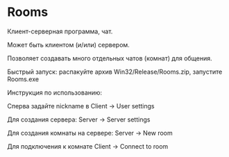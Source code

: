 # Rooms

Клиент-серверная программа, чат.

Может быть клиентом (и/или) сервером.

Позволяет создавать много отдельных чатов (комнат) для общения.

Быстрый запуск: распакуйте архив Win32/Release/Rooms.zip, запустите Rooms.exe

Инструкция по использованию:

Сперва задайте nickname в Client -> User settings

Для создания сервера: Server -> Server settings

Для создания комнаты на сервере: Server -> New room

Для подключения к комнате Client -> Connect to room
